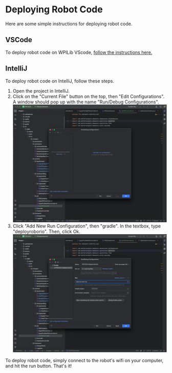 # Deploying Robot Code

Here are some simple instructions for deploying robot code.

## VSCode

To deploy robot code on WPILib VScode, 
[follow the instructions here.](https://docs.wpilib.org/en/stable/docs/software/vscode-overview/deploying-robot-code.html)

## IntelliJ

To deploy robot code on IntelliJ, follow these steps.

1. Open the project in IntelliJ.
2. Click on the "Current File" button on the top, then "Edit Configurations".
A window should pop up with the name "Run/Debug Configurations".  
![Step 2 Image](assets/deploying-robot-code/step-2.png)
3. Click "Add New Run Configuration", then "gradle". In the textbox, type
"deployroborio". Then, click Ok.  
![Step 3 Image](assets/deploying-robot-code/step-3.png)

To deploy robot code, simply connect to the robot's wifi on your computer,
and hit the run button. That's it!